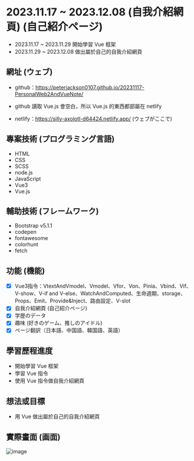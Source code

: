# 2023.11.17 ~ 2023.12.08 (自我介紹網頁) (自己紹介ページ)
* 2023.11.17 ~ 2023.11.29 開始學習 Vue 框架
* 2023.11.29 ~ 2023.12.08 做出屬於自己的自我介紹網頁

## 網址 (ウェブ)
* github：https://peterjackson0107.github.io/20231117-PersonalWeb2AndVueNote/

* github 讀取 Vue.js 會空白，所以 Vue.js 的東西都部屬在 netlify

* netlify：https://silly-axolotl-d64424.netlify.app/ (ウェブがここで)

## 專案技術 (プログラミング言語)
- HTML
- CSS
- SCSS
- node.js
- JavaScript
- Vue3
- Vue.js

## 輔助技術 (フレームワーク)
- Bootstrap v5.1.1
- codepen
- fontawesome
- colorhunt
- fetch

## 功能 (機能)
- [x] Vue3指令：VtextAndVmodel、Vmodel、Vfor、Von、Pinia、Vbind、Vif、V-show、V-if and V-else、WatchAndComputed、生命週期、storage、Props、Emit、Provide&Inject、路由設定、V-slot
- [x] 自我介紹網頁 (自己紹介ページ)
- [x] 学歴のデータ
- [x] 趣味 (好きのゲーム、推しのアイドル)
- [x] ページ翻訳（日本語、中国語、韓国語、英語）

## 學習歷程進度
* 開始學習 Vue 框架
* 學習 Vue 指令
* 使用 Vue 指令做自我介紹網頁

## 想法或目標
* 用 Vue 做出屬於自己的自我介紹網頁

## 實際畫面 (画面)

![image](https://github.com/peterjackson0107/20231117-PersonalPage2AndVueNote/assets/151004314/821ad1cf-2ab6-4886-a570-f07d44a4fb76)
